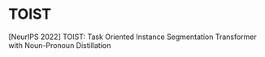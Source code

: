 # TOIST
[NeurIPS 2022] TOIST: Task Oriented Instance Segmentation Transformer with Noun-Pronoun Distillation

